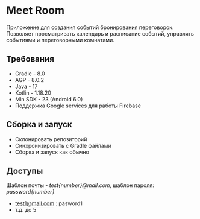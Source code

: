 # Meet Room

Приложение для создания событий бронирования переговорок. Позволяет просматривать календарь и
расписание событий, управлять событиями и переговорными комнатами.

## Требования

- Gradle - 8.0
- AGP - 8.0.2
- Java - 17
- Kotlin - 1.18.20
- Min SDK - 23 (Android 6.0)
- Поддержка Google services для работы Firebase

## Сборка и запуск

- Склонировать репозиторий
- Синхронизировать с Gradle файлами
- Сборка и запуск как обычно

## Доступы

Шаблон почты - _test{number}@mail.com_, шаблон пароля: _password{number}_

- test1@mail.com : pasword1
- т.д. до 5
